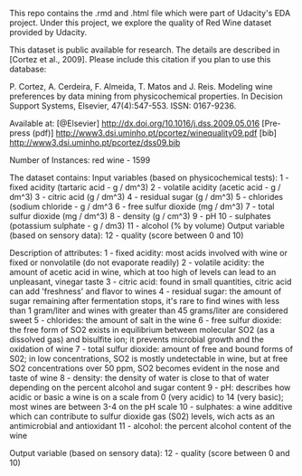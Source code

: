 This repo contains the .rmd and .html file which were part of Udacity's EDA project. 
Under this project, we explore the quality of Red Wine dataset provided by Udacity. 

This dataset is public available for research. The details are described in [Cortez et al., 2009]. 
  Please include this citation if you plan to use this database:

  P. Cortez, A. Cerdeira, F. Almeida, T. Matos and J. Reis. 
  Modeling wine preferences by data mining from physicochemical properties.
  In Decision Support Systems, Elsevier, 47(4):547-553. ISSN: 0167-9236.

  Available at: [@Elsevier] http://dx.doi.org/10.1016/j.dss.2009.05.016
                [Pre-press (pdf)] http://www3.dsi.uminho.pt/pcortez/winequality09.pdf
                [bib] http://www3.dsi.uminho.pt/pcortez/dss09.bib

Number of Instances: red wine - 1599

The dataset contains:
Input variables (based on physicochemical tests):
   1 - fixed acidity (tartaric acid - g / dm^3)
   2 - volatile acidity (acetic acid - g / dm^3)
   3 - citric acid (g / dm^3)
   4 - residual sugar (g / dm^3)
   5 - chlorides (sodium chloride - g / dm^3
   6 - free sulfur dioxide (mg / dm^3)
   7 - total sulfur dioxide (mg / dm^3)
   8 - density (g / cm^3)
   9 - pH
   10 - sulphates (potassium sulphate - g / dm3)
   11 - alcohol (% by volume)
   Output variable (based on sensory data): 
   12 - quality (score between 0 and 10)

Description of attributes:
   1 - fixed acidity: most acids involved with wine or fixed or nonvolatile (do not evaporate readily)
   2 - volatile acidity: the amount of acetic acid in wine, which at too high of levels can lead to an unpleasant, vinegar taste
   3 - citric acid: found in small quantities, citric acid can add 'freshness' and flavor to wines
   4 - residual sugar: the amount of sugar remaining after fermentation stops, it's rare to find wines with less than 1 gram/liter and wines with greater than 45 grams/liter are considered sweet
   5 - chlorides: the amount of salt in the wine
   6 - free sulfur dioxide: the free form of SO2 exists in equilibrium between molecular SO2 (as a dissolved gas) and bisulfite ion; it prevents microbial growth and the oxidation of wine
   7 - total sulfur dioxide: amount of free and bound forms of S02; in low concentrations, SO2 is mostly undetectable in wine, but at free SO2 concentrations over 50 ppm, SO2 becomes evident in the nose and taste of wine
   8 - density: the density of water is close to that of water depending on the percent alcohol and sugar content
   9 - pH: describes how acidic or basic a wine is on a scale from 0 (very acidic) to 14 (very basic); most wines are between 3-4 on the pH scale
   10 - sulphates: a wine additive which can contribute to sulfur dioxide gas (S02) levels, wich acts as an antimicrobial and antioxidant
   11 - alcohol: the percent alcohol content of the wine

   Output variable (based on sensory data): 
   12 - quality (score between 0 and 10)